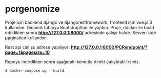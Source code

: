 # pcrgenomize

Proje için backend django ve djangorestframework, frontend için vue.js 3 kullandım. Dinamik tabloyu BootstrapVue ile yaptım. Proje, docker ile build edildikten sonra **http://127.0.0.1:8000/** adresinde çalışır halde. Server-side pagination kullandım.

Rest api call şu adrese yapılıyor: **http://127.0.0.1:8000/PCRendpoint/?page=1&pagesize=10**

Repoyu indirdikten sonra aşağıdaki komutla direkt çalıştırabilirsiniz.

```
$ docker-compose up --build
```

